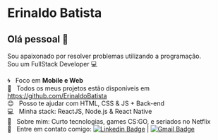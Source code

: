 # Erinaldo Batista

## Olá pessoal 👋
Sou apaixonado por resolver problemas utilizando a programação.<br/>
Sou um FullStack Developer :computer:

 :cyclone:  &nbsp; Foco em **Mobile e Web**
 <br/> :purple_heart: &nbsp; Todos os meus projetos estão disponíveis em https://github.com/ErinaldoBatista
 <br/> :blush: &nbsp; Posso te ajudar com HTML, CSS & JS + Back-end
 <br/> :computer: &nbsp; Minha stack: ReactJS, Node.js & React Native
 <br/> 💬  &nbsp; Sobre mim: Curto tecnologias, games CS:GO, e seriados no Netflix
 <br/> :email: &nbsp; Entre em contato comigo: [![Linkedin Badge](https://img.shields.io/badge/-ThiagoMarinho-blue?style=flat-square&logo=Linkedin&logoColor=white&link=https://www.linkedin.com/in/tgmarinho/)](https://www.linkedin.com/in/tgmarinho/) 
| 
[![Gmail Badge](https://img.shields.io/badge/-eryybatista2016@gmail.com-c14438?style=flat-square&logo=Gmail&logoColor=white&link=mailto:eryybatista2016@gmail.com)](mailto:eryybatista2016@gmail.com)
